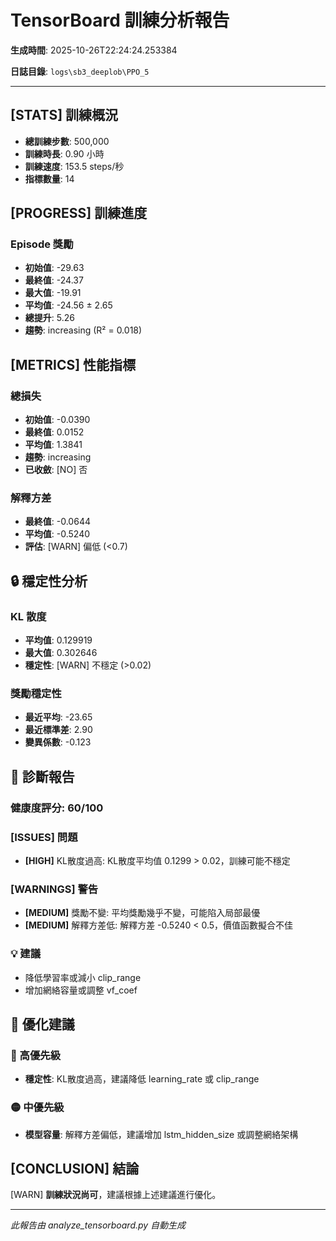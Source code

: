 # TensorBoard 訓練分析報告

**生成時間**: 2025-10-26T22:24:24.253384

**日誌目錄**: `logs\sb3_deeplob\PPO_5`

---

## [STATS] 訓練概況

- **總訓練步數**: 500,000
- **訓練時長**: 0.90 小時
- **訓練速度**: 153.5 steps/秒
- **指標數量**: 14

## [PROGRESS] 訓練進度

### Episode 獎勵

- **初始值**: -29.63
- **最終值**: -24.37
- **最大值**: -19.91
- **平均值**: -24.56 ± 2.65
- **總提升**: 5.26
- **趨勢**: increasing (R² = 0.018)

## [METRICS] 性能指標

### 總損失

- **初始值**: -0.0390
- **最終值**: 0.0152
- **平均值**: 1.3841
- **趨勢**: increasing
- **已收斂**: [NO] 否

### 解釋方差

- **最終值**: -0.0644
- **平均值**: -0.5240
- **評估**: [WARN] 偏低 (<0.7)

## 🔒 穩定性分析

### KL 散度

- **平均值**: 0.129919
- **最大值**: 0.302646
- **穩定性**: [WARN] 不穩定 (>0.02)

### 獎勵穩定性

- **最近平均**: -23.65
- **最近標準差**: 2.90
- **變異係數**: -0.123

## 🏥 診斷報告

### 健康度評分: 60/100

### [ISSUES] 問題

- **[HIGH]** KL散度過高: KL散度平均值 0.1299 > 0.02，訓練可能不穩定

### [WARNINGS] 警告

- **[MEDIUM]** 獎勵不變: 平均獎勵幾乎不變，可能陷入局部最優
- **[MEDIUM]** 解釋方差低: 解釋方差 -0.5240 < 0.5，價值函數擬合不佳

### 💡 建議

- 降低學習率或減小 clip_range
- 增加網絡容量或調整 vf_coef

## 🚀 優化建議

### 🔴 高優先級

- **穩定性**: KL散度過高，建議降低 learning_rate 或 clip_range

### 🟡 中優先級

- **模型容量**: 解釋方差偏低，建議增加 lstm_hidden_size 或調整網絡架構

## [CONCLUSION] 結論

[WARN] **訓練狀況尚可**，建議根據上述建議進行優化。

---

*此報告由 analyze_tensorboard.py 自動生成*